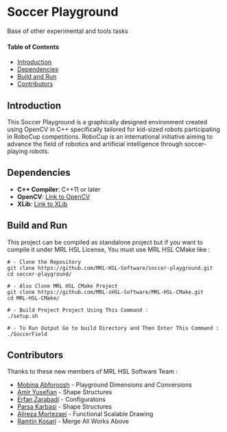 # Soccer Playground

Base of other experimental and tools tasks

#### Table of Contents
  - [Introduction](#introduction)
  - [Dependencies](#dependencies)
  - [Build and Run](#build-and-run)
  - [Contributors](#contributors)

## Introduction
This Soccer Playground is a graphically designed environment created using OpenCV in C++ specifically tailored for kid-sized robots participating in RoboCup competitions. RoboCup is an international initiative aiming to advance the field of robotics and artificial intelligence through soccer-playing robots.
## Dependencies

- **C++ Compiler**: C++11 or later
- **OpenCV**: [Link to OpenCV](https://www.opencv.org)
- **XLib**: [Link to XLib](https://www.x.org)

## Build and Run

This project can be compiled as standalone project but if you want to compile it under MRL HSL License, You must use MRL HSL CMake like :
```
# - Clone the Repository
git clone https://github.com/MRL-HSL-Software/soccer-playground.git
cd soccer-playground/

# - Also Clone MRL HSL CMake Project
git clone https://github.com/MRL-sHSL-Software/MRL-HSL-CMake.git
cd MRL-HSL-CMake/

# - Build Project Project Using This Command :
./setup.sh

# - To Run Output Go to build Directory and Then Enter This Command :
./SoccerField
```

## Contributors
Thanks to these new members of MRL HSL Software Team :
- [Mobina Abforoosh](https://github.com/MobinaAbf) - Playground Dimensions and Conversions
- [Amir Yusefian](https://github.com/AmirUsefian) - Shape Structures
- [Erfan Zarabadi](https://github.com/ErfanDE10) - Configuratons
- [Parsa Karbasi](https://github.com/ChefParsa) - Shape Structures
- [Alireza Mortezaei](https://github.com/AMCoder-80) - Functional Scalable Drawing
- [Ramtin Kosari](https://github.com/RamtinKosari) - Merge All Works Above

<!--
<td>
    <tr>
        <img src="https://github.com/MobinaAbf.png" alt="https://github.com/MobinaAbf" width="64"/>
        <img src="https://github.com/AmirUsefian.png" alt="https://github.com/AmirUsefian" width="64"/>
        <img src="https://github.com/ErfanDE10.png" alt="https://github.com/ErfanDE10" width="50;"/>
        <img src="https://github.com/ChefParsa.png" alt="https://github.com/ChefParsa" width="50;"/>
        <img src="https://github.com/RamtinKosari.png" alt="https://github.com/RamtinKosari" width="50;"/>
        <img src="https://github.com/AMCoder-80.png" alt="https://github.com/AMCoder-80" width="50;"/>
    </tr>
</td>
-->
